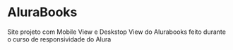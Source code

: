 # AluraBooks
Site projeto com Mobile View e Deskstop View do Alurabooks feito durante o curso de responsividade do Alura
